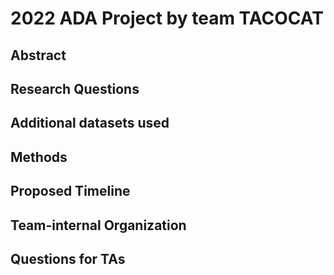 # 2022 ADA Project by team TACOCAT

## Abstract 

## Research Questions

## Additional datasets used

## Methods

## Proposed Timeline

## Team-internal Organization

## Questions for TAs
